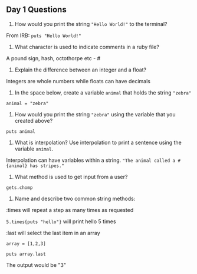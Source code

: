 ## Day 1 Questions

1. How would you print the string `"Hello World!"` to the terminal?

From IRB: `puts "Hello World!"`

1. What character is used to indicate comments in a ruby file?

A pound sign, hash, octothorpe etc - #

1. Explain the difference between an integer and a float?

Integers are whole numbers while floats can have decimals

1. In the space below, create a variable `animal` that holds the string `"zebra"`

`animal = "zebra"`

1. How would you print the string `"zebra"` using the variable that you created above?

`puts animal`

1. What is interpolation? Use interpolation to print a sentence using the variable `animal`.

Interpolation can have variables within a string.  `"The animal called a #{animal} has stripes."`

1. What method is used to get input from a user?

`gets.chomp`

1. Name and describe two common string methods:

:times will repeat a step as many times as requested

`5.times{puts "hello"}` will print hello 5 times

:last will select the last item in an array

`array = [1,2,3]`

`puts array.last`

The output would be "3"
